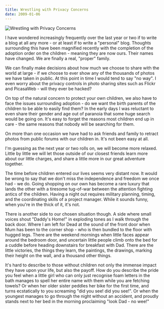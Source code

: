 ```yaml
---
title: Wrestling with Privacy Concerns
date: 2009-01-06
---
```


![Wrestling with Privacy Concerns](https://source.unsplash.com/s9CC2SKySJM/1600x900)

I have wondered increasingly frequently over the last year or two if to write a blog at all any more - or at least if to write a "personal" blog. Thoughts surrounding this have been magnified recently with the completion of the adoption order on the children - meaning they are now ours. Their names have changed. We are finally a real, "proper" family.

We can finally make decisions about how much we choose to share with the world at large - if we choose to ever show any of the thousands of photos we have taken in public. At this point in time I would tend to say "no way". I even worry about the privacy controls in photo sharing sites such as Flickr and PicasaWeb - will they ever be hacked?

On top of the natural concern to protect your own children, we also have to face the issues surrounding adoption - do we want the birth parents of the children to be able to easily find them? In the early days I was reluctant to even share their gender and age out of paranoia that some huge search would be going on. It's easy to forget the reasons most children end up in care - the same reasons that nobody will be searching for them.

On more than one occasion we have had to ask friends and family to retract photos from public forums with our children in. It's not been easy at all.

I'm guessing as the next year or two rolls on, we will become more relaxed. Little by little we will let those outside of our closest friends learn more about our little charges, and share a little more in our great adventure together.

The time before children entered our lives seems very distant now. It would be wrong to say that we don't miss the independence and freedom we once had - we do. Going shopping on our own has become a rare luxury that lands the other with a tiresome tug-of-war between the attention fighting antics of the children. Having a night out requires military planning, timing, and the coordinating skills of a project manager. While it sounds funny, when you're in the thick of it, it's not.

There is another side to our chosen situation though. A side where small voices shout "Daddy's Home!" in exploding tones as I walk through the back door. Where I am left for Dead at the sound of the front door when Mum has been to the corner shop - who is then bundled to the floor with hugged legs. There are the weekend mornings when little faces appear around the bedroom door, and uncertain little people climb onto the bed for a cuddle before heading downstairs for breakfast with Dad. There are the little victories, the things they learn, the paintings, the drawings, marking their height on the wall, and a thousand other things.

It's hard to describe to those without children not only the immense impact they have upon your life, but also the payoff. How do you describe the pride you feel when a little girl who can only just recognise foam letters in the bath manages to spell her entire name with them while you are fetching towels? Or when her older sister peddles her bike for the first time, and turns ecstatically to you screaming "did you see! did you see!". Or when the youngest manages to go through the night without an accident, and proudly stands next to her bed in the morning proclaiming "look Dad - no wee!"